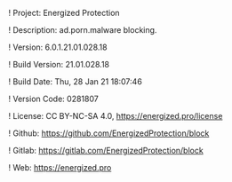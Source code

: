 ! Project: Energized Protection

! Description: ad.porn.malware blocking.

! Version: 6.0.1.21.01.028.18

! Build Version: 21.01.028.18

! Build Date: Thu, 28 Jan 21 18:07:46

! Version Code: 0281807

! License: CC BY-NC-SA 4.0, https://energized.pro/license

! Github: https://github.com/EnergizedProtection/block

! Gitlab: https://gitlab.com/EnergizedProtection/block


! Web: https://energized.pro

